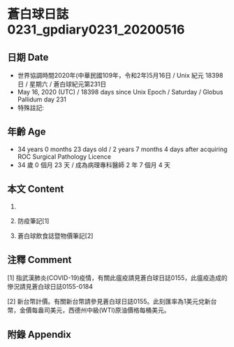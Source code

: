 # 蒼白球日誌0231_gpdiary0231_20200516 #

## 日期 Date ##

* 世界協調時間2020年(中華民國109年，令和2年)5月16日 / Unix 紀元 18398 日 / 星期六 / 蒼白球紀元第231日
* May 16, 2020 (UTC) / 18398 days since Unix Epoch / Saturday / Globus Pallidum day 231
* 特殊註記:

## 年齡 Age ##

* 34 years 0 months 23 days old / 2 years 7 months 4 days after acquiring ROC Surgical Pathology Licence
* 34 歲 0 個月 23 天 / 成為病理專科醫師 2 年 7 個月 4 天

## 本文 Content ##

1. 

    
2. 防疫筆記[1]

    
3. 蒼白球飲食誌暨物價筆記[2]

    

## 注釋 Comment ##

[1] 指武漢肺炎(COVID-19)疫情，有關此瘟疫請見蒼白球日誌0155，此瘟疫造成的慘況請見蒼白球日誌0155-0184


[2] 新台幣計價。有關新台幣請參見蒼白球日誌0155。此刻匯率為1美元兌新台幣，金價每盎司美元，西德州中級(WTI)原油價格每桶美元。



## 附錄 Appendix ##

